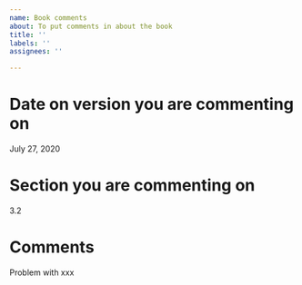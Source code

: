 ```yaml
---
name: Book comments
about: To put comments in about the book
title: ''
labels: ''
assignees: ''

---
```


# Date on version you are commenting on
July 27, 2020

# Section you are commenting on
3.2

# Comments
Problem with xxx
